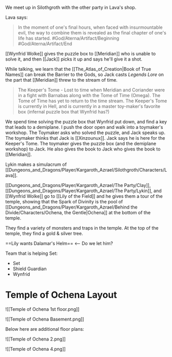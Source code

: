 We meet up in Silothgroth with the other party in Lava's shop. 

Lava says:
> In the moment of one's final hours, when faced with insurmountable evil, the way to combine them is revealed as the final chapter of one's life has started. #God/Aterna/Artifact/Beginning #God/Aterna/Artifact/End 

[[Wynfrid Wolke]] gives the puzzle box to [[Meridian]] who is unable to solve it, and then [[Jack]] picks it up and says he'll give it a shot.   

While talking, we learn that the [[The_Atlas_of_Creation|Book of True Names]] can break the Barrier to the Gods, so Jack casts _Legends Lore_ on the part that [[Meridian]] threw to the stream of time. 

> The Keeper's Tome - Lost to time when Meridian and Coriander were in a fight with Barnabas along with the Tome of Time (Omega). The Tome of Time has yet to return to the time stream. The Keeper's Tome is currently in Hell, and is currently in a master toy-maker's favorite box (infernal puzzle box that Wynfrid has?)

We spend time solving the puzzle box that Wynfrid put down, and find a key that leads to a demiplane. I push the door open and walk into a toymaker's workshop. The Toymaker asks who solved the puzzle, and Jack speaks up. The toymaker thinks that Jack is [[Xinzounux]]. Jack says he is here for the Keeper's Tome. The toymaker gives the puzzle box (and the demiplane workshop) to Jack. He also gives the book to Jack who gives the book to [[Meridian]]. 

Lykin makes a simulacrum of [[Dungeons_and_Dragons/Player/Kargaroth_Azrael/Silothgroth/Characters/Lava]]. 

[[Dungeons_and_Dragons/Player/Kargaroth_Azrael/The Party/Clay]], [[Dungeons_and_Dragons/Player/Kargaroth_Azrael/The Party/Lykin]], and [[Wynfrid Wolke]] go to [[Lily of the Field]] and he gives them a tour of the temple, showing that the Spark of Divinity is the pool of [[Dungeons_and_Dragons/Player/Kargaroth_Azrael/Behind the Divide/Characters/Ochena, the Gentle|Ochena]] at the bottom of the temple. 

They find a variety of monsters and traps in the temple. At the top of the temple, they find a gold & silver tree. 

==Lily wants Dalamar's Helm== <-- Do we let him?

Team that is helping Set:
- Set
- Shield Guardian
- Wynfrid

# Temple of Ochena Layout

![[Temple of Ochena 1st floor.png]]

![[Temple of Ochena Basement.png]]

Below here are additional floor plans:

![[Temple of Ochena 2.png]]

![[Temple of Ochena 4.png]]